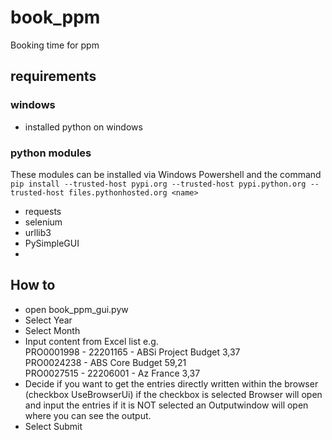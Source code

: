 # book_ppm
Booking time for ppm

## requirements
### windows
- installed python on windows
### python modules
These modules can be installed via Windows Powershell and the command `pip install --trusted-host pypi.org --trusted-host pypi.python.org --trusted-host files.pythonhosted.org <name>`
- requests
- selenium
- urllib3
- PySimpleGUI
- 
## How to
- open book_ppm_gui.pyw
- Select Year
- Select Month
- Input content from Excel list e.g.  
PRO0001998 - 22201165 - ABSi Project Budget	 3,37   
PRO0024238 - ABS Core Budget	 59,21   
PRO0027515 - 22206001 - Az France	 3,37  
- Decide if you want to get the entries directly written within the browser (checkbox UseBrowserUi)
    if the checkbox is selected Browser will open and input the entries
    if it is NOT selected an Outputwindow will open where you can see the output.
- Select Submit

